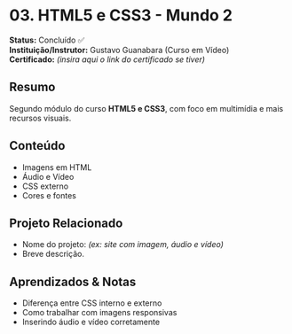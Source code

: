 # 03. HTML5 e CSS3 - Mundo 2

**Status:** Concluído ✅  
**Instituição/Instrutor:** Gustavo Guanabara (Curso em Vídeo)  
**Certificado:** _(insira aqui o link do certificado se tiver)_

## Resumo
Segundo módulo do curso **HTML5 e CSS3**, com foco em multimídia e mais recursos visuais.

## Conteúdo
- Imagens em HTML  
- Áudio e Vídeo  
- CSS externo  
- Cores e fontes  

## Projeto Relacionado
- Nome do projeto: _(ex: site com imagem, áudio e vídeo)_  
- Breve descrição.

## Aprendizados & Notas
- Diferença entre CSS interno e externo  
- Como trabalhar com imagens responsivas  
- Inserindo áudio e vídeo corretamente  
